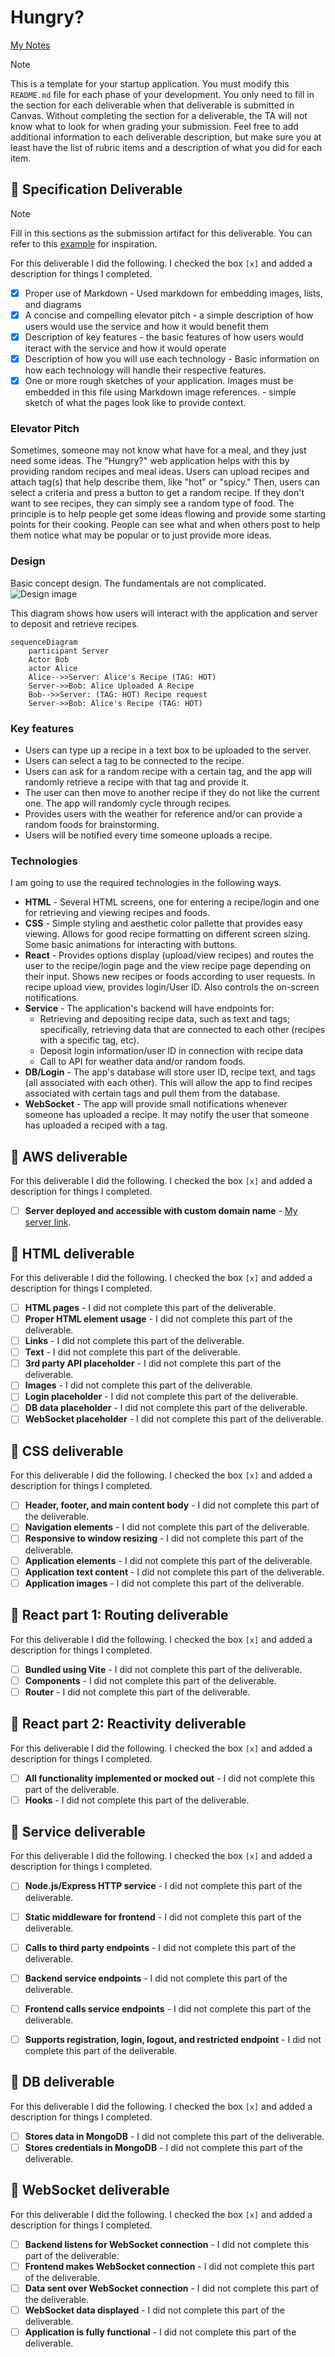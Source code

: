 # Hungry?

[My Notes](notes.md)

> [!NOTE]
>  This is a template for your startup application. You must modify this `README.md` file for each phase of your development. You only need to fill in the section for each deliverable when that deliverable is submitted in Canvas. Without completing the section for a deliverable, the TA will not know what to look for when grading your submission. Feel free to add additional information to each deliverable description, but make sure you at least have the list of rubric items and a description of what you did for each item.

## 🚀 Specification Deliverable

> [!NOTE]
>  Fill in this sections as the submission artifact for this deliverable. You can refer to this [example](https://github.com/webprogramming260/startup-example/blob/main/README.md) for inspiration.

For this deliverable I did the following. I checked the box `[x]` and added a description for things I completed.

- [x] Proper use of Markdown - Used markdown for embedding images, lists, and diagrams
- [x] A concise and compelling elevator pitch - a simple description of how users would use the service and how it would benefit them
- [x] Description of key features - the basic features of how users would iteract with the service and how it would operate
- [x] Description of how you will use each technology - Basic information on how each technology will handle their respective features.
- [x] One or more rough sketches of your application. Images must be embedded in this file using Markdown image references. - simple sketch of what the pages look like to provide context.

### Elevator Pitch
Sometimes, someone may not know what have for a meal, and they just need some ideas. The "Hungry?" web application helps with this by providing random recipes and meal ideas. Users can upload recipes and attach tag(s) that help describe them, like "hot" or "spicy." Then, users can select a criteria and press a button to get a random recipe. If they don't want to see recipes, they can simply see a random type of food. The principle is to help people get some ideas flowing and provide some starting points for their cooking. People can see what and when others post to help them notice what may be popular or to just provide more ideas.

### Design
Basic concept design. The fundamentals are not complicated.
![Design image](sketch-startup.jpg)

This diagram shows how users will interact with the application and server to deposit and retrieve recipes.

```mermaid
sequenceDiagram
    participant Server
    Actor Bob
    actor Alice
    Alice-->>Server: Alice's Recipe (TAG: HOT)
    Server->>Bob: Alice Uploaded A Recipe
    Bob-->>Server: (TAG: HOT) Recipe request
    Server->>Bob: Alice's Recipe (TAG: HOT)
```

### Key features

- Users can type up a recipe in a text box to be uploaded to the server.
- Users can select a tag to be connected to the recipe. 
- Users can ask for a random recipe with a certain tag, and the app will randomly retrieve a recipe with that tag and provide it.
- The user can then move to another recipe if they do not like the current one. The app will randomly cycle through recipes.
- Provides users with the weather for reference and/or can provide a random foods for brainstorming.
- Users will be notified every time someone uploads a recipe.

### Technologies

I am going to use the required technologies in the following ways.
- **HTML** - Several HTML screens, one for entering a recipe/login and one for retrieving and viewing recipes and foods.
- **CSS** - Simple styling and aesthetic color pallette that provides easy viewing. Allows for good recipe formatting on different screen sizing. Some basic animations for interacting with buttons.
- **React** - Provides options display (upload/view recipes) and routes the user to the recipe/login page and the view recipe page depending on their input. Shows new recipes or foods according to user requests. In recipe upload view, provides login/User ID. Also controls the on-screen notifications.
- **Service** - The application's backend will have endpoints for:
    - Retrieving and depositing recipe data, such as text and tags; specifically, retrieving data that are connected to each other (recipes with a specific tag, etc).
    - Deposit login information/user ID in connection with recipe data
    - Call to API for weather data and/or random foods.
- **DB/Login** - The app's database will store user ID, recipe text, and tags (all associated with each other). This will allow the app to find recipes associated with certain tags and pull them from the database.
- **WebSocket** - The app will provide small notifications whenever someone has uploaded a recipe. It may notify the user that someone has uploaded a reciped with a tag.

## 🚀 AWS deliverable

For this deliverable I did the following. I checked the box `[x]` and added a description for things I completed.

- [ ] **Server deployed and accessible with custom domain name** - [My server link](https://yourdomainnamehere.click).

## 🚀 HTML deliverable

For this deliverable I did the following. I checked the box `[x]` and added a description for things I completed.

- [ ] **HTML pages** - I did not complete this part of the deliverable.
- [ ] **Proper HTML element usage** - I did not complete this part of the deliverable.
- [ ] **Links** - I did not complete this part of the deliverable.
- [ ] **Text** - I did not complete this part of the deliverable.
- [ ] **3rd party API placeholder** - I did not complete this part of the deliverable.
- [ ] **Images** - I did not complete this part of the deliverable.
- [ ] **Login placeholder** - I did not complete this part of the deliverable.
- [ ] **DB data placeholder** - I did not complete this part of the deliverable.
- [ ] **WebSocket placeholder** - I did not complete this part of the deliverable.

## 🚀 CSS deliverable

For this deliverable I did the following. I checked the box `[x]` and added a description for things I completed.

- [ ] **Header, footer, and main content body** - I did not complete this part of the deliverable.
- [ ] **Navigation elements** - I did not complete this part of the deliverable.
- [ ] **Responsive to window resizing** - I did not complete this part of the deliverable.
- [ ] **Application elements** - I did not complete this part of the deliverable.
- [ ] **Application text content** - I did not complete this part of the deliverable.
- [ ] **Application images** - I did not complete this part of the deliverable.

## 🚀 React part 1: Routing deliverable

For this deliverable I did the following. I checked the box `[x]` and added a description for things I completed.

- [ ] **Bundled using Vite** - I did not complete this part of the deliverable.
- [ ] **Components** - I did not complete this part of the deliverable.
- [ ] **Router** - I did not complete this part of the deliverable.

## 🚀 React part 2: Reactivity deliverable

For this deliverable I did the following. I checked the box `[x]` and added a description for things I completed.

- [ ] **All functionality implemented or mocked out** - I did not complete this part of the deliverable.
- [ ] **Hooks** - I did not complete this part of the deliverable.

## 🚀 Service deliverable

For this deliverable I did the following. I checked the box `[x]` and added a description for things I completed.

- [ ] **Node.js/Express HTTP service** - I did not complete this part of the deliverable.
- [ ] **Static middleware for frontend** - I did not complete this part of the deliverable.
- [ ] **Calls to third party endpoints** - I did not complete this part of the deliverable.
- [ ] **Backend service endpoints** - I did not complete this part of the deliverable.
- [ ] **Frontend calls service endpoints** - I did not complete this part of the deliverable.
- [ ] **Supports registration, login, logout, and restricted endpoint** - I did not complete this part of the deliverable.


## 🚀 DB deliverable

For this deliverable I did the following. I checked the box `[x]` and added a description for things I completed.

- [ ] **Stores data in MongoDB** - I did not complete this part of the deliverable.
- [ ] **Stores credentials in MongoDB** - I did not complete this part of the deliverable.

## 🚀 WebSocket deliverable

For this deliverable I did the following. I checked the box `[x]` and added a description for things I completed.

- [ ] **Backend listens for WebSocket connection** - I did not complete this part of the deliverable.
- [ ] **Frontend makes WebSocket connection** - I did not complete this part of the deliverable.
- [ ] **Data sent over WebSocket connection** - I did not complete this part of the deliverable.
- [ ] **WebSocket data displayed** - I did not complete this part of the deliverable.
- [ ] **Application is fully functional** - I did not complete this part of the deliverable.
